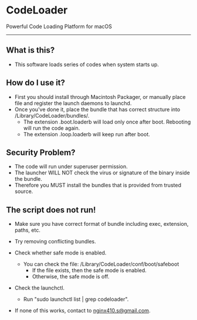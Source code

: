 # CodeLoader
 Powerful Code Loading Platform for macOS

------------------------

## What is this?

- This software loads series of codes when system starts up.

## How do I use it?

- First you should install through Macintosh Packager, or manually place file and register the launch daemons to launchd.
- Once you've done it, place the bundle that has correct structure into /Library/CodeLoader/bundles/.
  - The extension .boot.loaderb will load only once after boot. Rebooting will run the code again.
  - The extension .loop.loaderb will keep run after boot.

## Security Problem?

- The code will run under superuser permission. 
- The launcher WILL NOT check the virus or signature of the binary inside the bundle.
- Therefore you MUST install the bundles that is provided from trusted source.

## The script does not run!

- Make sure you have correct format of bundle including exec, extension, paths, etc.

- Try removing conflicting bundles.

- Check whether safe mode is enabled.

  - You can check the file: /Library/CodeLoader/conf/boot/safeboot
    - If the file exists, then the safe mode is enabled.
    - Otherwise, the safe mode is off.

- Check the launchctl.

  - Run "sudo launchctl list | grep codeloader".

- If none of this works, contact to nginx410.s@gmail.com.

  